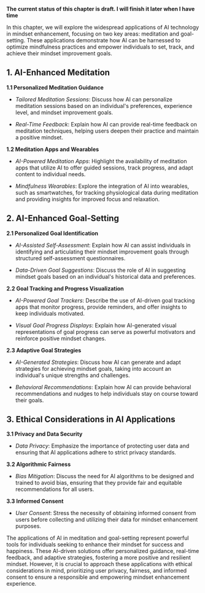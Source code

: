 **The current status of this chapter is draft. I will finish it later when I have time**

In this chapter, we will explore the widespread applications of AI technology in mindset enhancement, focusing on two key areas: meditation and goal-setting. These applications demonstrate how AI can be harnessed to optimize mindfulness practices and empower individuals to set, track, and achieve their mindset improvement goals.

**1. AI-Enhanced Meditation**
-----------------------------

**1.1 Personalized Meditation Guidance**

* *Tailored Meditation Sessions*: Discuss how AI can personalize meditation sessions based on an individual's preferences, experience level, and mindset improvement goals.

* *Real-Time Feedback*: Explain how AI can provide real-time feedback on meditation techniques, helping users deepen their practice and maintain a positive mindset.

**1.2 Meditation Apps and Wearables**

* *AI-Powered Meditation Apps*: Highlight the availability of meditation apps that utilize AI to offer guided sessions, track progress, and adapt content to individual needs.

* *Mindfulness Wearables*: Explore the integration of AI into wearables, such as smartwatches, for tracking physiological data during meditation and providing insights for improved focus and relaxation.

**2. AI-Enhanced Goal-Setting**
-------------------------------

**2.1 Personalized Goal Identification**

* *AI-Assisted Self-Assessment*: Explain how AI can assist individuals in identifying and articulating their mindset improvement goals through structured self-assessment questionnaires.

* *Data-Driven Goal Suggestions*: Discuss the role of AI in suggesting mindset goals based on an individual's historical data and preferences.

**2.2 Goal Tracking and Progress Visualization**

* *AI-Powered Goal Trackers*: Describe the use of AI-driven goal tracking apps that monitor progress, provide reminders, and offer insights to keep individuals motivated.

* *Visual Goal Progress Displays*: Explain how AI-generated visual representations of goal progress can serve as powerful motivators and reinforce positive mindset changes.

**2.3 Adaptive Goal Strategies**

* *AI-Generated Strategies*: Discuss how AI can generate and adapt strategies for achieving mindset goals, taking into account an individual's unique strengths and challenges.

* *Behavioral Recommendations*: Explain how AI can provide behavioral recommendations and nudges to help individuals stay on course toward their goals.

**3. Ethical Considerations in AI Applications**
------------------------------------------------

**3.1 Privacy and Data Security**

* *Data Privacy*: Emphasize the importance of protecting user data and ensuring that AI applications adhere to strict privacy standards.

**3.2 Algorithmic Fairness**

* *Bias Mitigation*: Discuss the need for AI algorithms to be designed and trained to avoid bias, ensuring that they provide fair and equitable recommendations for all users.

**3.3 Informed Consent**

* *User Consent*: Stress the necessity of obtaining informed consent from users before collecting and utilizing their data for mindset enhancement purposes.

The applications of AI in meditation and goal-setting represent powerful tools for individuals seeking to enhance their mindset for success and happiness. These AI-driven solutions offer personalized guidance, real-time feedback, and adaptive strategies, fostering a more positive and resilient mindset. However, it is crucial to approach these applications with ethical considerations in mind, prioritizing user privacy, fairness, and informed consent to ensure a responsible and empowering mindset enhancement experience.
